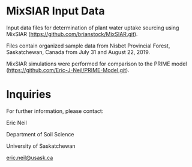 # MixSIAR Input Data
Input data files for determination of plant water uptake sourcing using MixSIAR (https://github.com/brianstock/MixSIAR.git).

Files contain organized sample data from Nisbet Provincial Forest, Saskatchewan, Canada from July 31 and August 22, 2019.

MixSIAR simulations were performed for comparison to the PRIME model (https://github.com/Eric-J-Neil/PRIME-Model.git).

# Inquiries
For further information, please contact:

Eric Neil

Department of Soil Science

University of Saskatchewan

eric.neil@usask.ca

